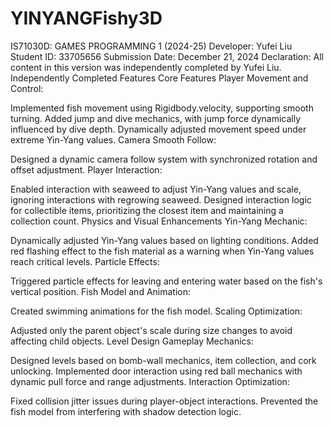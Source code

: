 # YINYANGFishy3D
IS71030D: GAMES PROGRAMMING 1 (2024-25)
Developer: Yufei Liu
Student ID: 33705656
Submission Date: December 21, 2024
Declaration: All content in this version was independently completed by Yufei Liu.
Independently Completed Features
Core Features
Player Movement and Control:

Implemented fish movement using Rigidbody.velocity, supporting smooth turning.
Added jump and dive mechanics, with jump force dynamically influenced by dive depth.
Dynamically adjusted movement speed under extreme Yin-Yang values.
Camera Smooth Follow:

Designed a dynamic camera follow system with synchronized rotation and offset adjustment.
Player Interaction:

Enabled interaction with seaweed to adjust Yin-Yang values and scale, ignoring interactions with regrowing seaweed.
Designed interaction logic for collectible items, prioritizing the closest item and maintaining a collection count.
Physics and Visual Enhancements
Yin-Yang Mechanic:

Dynamically adjusted Yin-Yang values based on lighting conditions.
Added red flashing effect to the fish material as a warning when Yin-Yang values reach critical levels.
Particle Effects:

Triggered particle effects for leaving and entering water based on the fish's vertical position.
Fish Model and Animation:

Created swimming animations for the fish model.
Scaling Optimization:

Adjusted only the parent object's scale during size changes to avoid affecting child objects.
Level Design
Gameplay Mechanics:

Designed levels based on bomb-wall mechanics, item collection, and cork unlocking.
Implemented door interaction using red ball mechanics with dynamic pull force and range adjustments.
Interaction Optimization:

Fixed collision jitter issues during player-object interactions.
Prevented the fish model from interfering with shadow detection logic.
